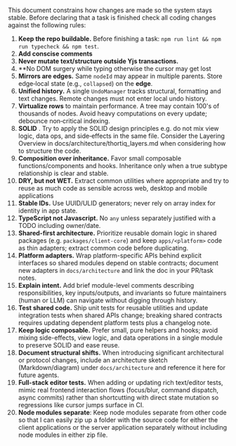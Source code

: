 This document constrains how changes are made so the system stays stable.  Before declaring that a task is finished check all coding changes against the following rules:

1. **Keep the repo buildable.** Before finishing a task: `npm run lint && npm run typecheck && npm test`.
2. **Add conscise comments**
3. **Never mutate text/structure outside Yjs transactions.**
4. **No DOM surgery while typing otherwise the cursor may get lost
5. **Mirrors are edges.** Same `nodeId` may appear in multiple parents. Store edge‑local state (e.g., `collapsed`) on the **edge**.
6. **Unified history.** A single `UndoManager` tracks  structural, formatting and text changes.  Remote changes must not enter local undo history.
7. **Virtualize rows** to maintain performance.  A tree may contain 100's of thousands of nodes. Avoid heavy computations on every update; debounce non‑critical indexing.
8. **SOLID** .  Try to apply the SOLID design principles e.g. do not mix view logic, data ops, and side‑effects in the same file. Consider the Layering Overview in docs/architecture/thortiq_layers.md when considering how to structure the code.
9. **Composition over inheritance.** Favor small composable functions/components and hooks. Inheritance only when a true subtype relationship is clear and stable.
10. **DRY, but not WET.** Extract common utilities where appropriate and try to reuse as much code as sensible across web, desktop and mobile applications
11. **Stable IDs.** Use UUID/ULID generators; never rely on array index for identity in app state.
12. **TypeScript not Javascript.** No `any` unless separately justified with a TODO including owner/date.
13. **Shared-first architecture.** Prioritize reusable domain logic in shared packages (e.g. `packages/client-core`) and keep `apps/<platform>` code as thin adapters; extract common code before duplicating.
14. **Platform adapters.** Wrap platform-specific APIs behind explicit interfaces so shared modules depend on stable contracts; document new adapters in `docs/architecture` and link the doc in your PR/task notes.
15. **Explain intent.** Add brief module-level comments describing responsibilities, key inputs/outputs, and invariants so future maintainers (human or LLM) can navigate without digging through history.
16. **Test shared code.** Ship unit tests for reusable utilities and update integration tests when shared APIs change; breaking shared contracts requires updating dependent platform tests plus a changelog note.
17. **Keep logic composable.** Prefer small, pure helpers and hooks; avoid mixing side-effects, view logic, and data operations in a single module to preserve SOLID and ease reuse.
18. **Document structural shifts.** When introducing significant architectural or protocol changes, include an architecture sketch (Markdown/diagram) under `docs/architecture` and reference it here for future agents.
19. **Full-stack editor tests.** When adding or updating rich text/editor tests, mimic real frontend interaction flows (focus/blur, command dispatch, async commits) rather than shortcutting with direct state mutation so regressions like cursor jumps surface in CI.
20. **Node modules separate**: Keep node modules separate from other code so that I can easily zip up a folder with the source code for either the client applications or the server application separately without including node modules in either zip file.
